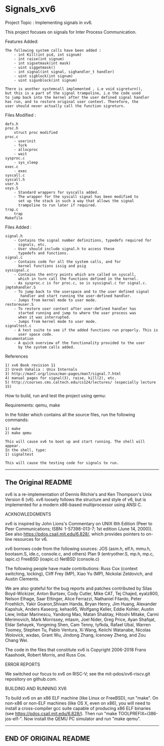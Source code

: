 # Signals_xv6

Project Topic : Implementing signals in xv6.

This project focuses on signals for Inter Process Communication.

Features Added:
	
	The following system calls have been added :
		- int Kill(int pid, int signum)
		- int raise(int signum)
		- int sigsetmask(int mask)
		- uint siggetmask()
		- int signal(int signal, sighandler_t handler)
		- uint sigblock(int signum)
		- uint sigunblock(int signum)
		
	There is another systemcall implemented , i.e void sigreturn(), 
	but this is a part of the signal trampoline, i.e the code used 
	to jump back into the kernel after the user defined signal handler 
	has run, and to restore original user context. Therefore, the 
	user should never actually call the function sigreturn.
	
	
Files Modified :

	defs.h
	proc.h
		struct proc modified
	proc.c
		- userinit
		- fork
		- allocproc
		- wait
	sysproc.c
		- sys_sleep
	exec.c
		- exec
	syscall.c
	syscall.h
	user.h
	usys.S
		- Standard wrappers for syscalls added.
		- The wrapper for the syscall signal has been modified to
		  set up the stack in such a way that allows the signal
		  trampoline to run later if required.
	trap.c
		trap
	Makefile
	
	
Files Added :
	
	signal.h
		- Contains the signal number definitions, typedefs required for 
		  signals, etc.
		- User should include signal.h to access these 
		  typedefs and functions.
	signal.c
		- Contains code for all the system calls, and for 
		  kernel functions issig and psig
	syssignal.c
		- Contains the entry points which are called on syscall,
		  which in turn call the functions defined in the kernel.
		- As sysproc.c is for proc.c, so is syssignal.c for signal.c.
	jmptohandler.S
		- To jump back to the userspace and to the user defined signal
		   handler and start running the user-defined handler.
		- Jumps from kernel mode to user mode. 
	restoreuser.S
		- To restore user context after user-defined handler has 
		  started running and jump to where the user process was
		  when it was interrupted.
		- Jumps from kernel mode to user mode.
	signaltest.c
		- A test suite to see if the added functions run properly. This is
		  user space code.
	documentation
		- A quick overview of the functionality provided to the user
		  by the system calls added.
	



References

	1) xv6 Book revision 11
	2) Uresh Vahalia : Unix Internals
	3) http://man7.org/linux/man-pages/man7/signal.7.html
	4) manual pages for signal(3), raise, kill(2), etc.
	5) http://courses.cms.caltech.edu/cs124/lectures/ (especially lecture 15)
	
	
How to build, run and test the project using qemu:

Requirements: qemu, make

In the folder which contains all the source files, run the following commands:

	1) make
	2) make qemu
	
	This will cause xv6 to boot up and start running. The shell will appear.
	In the shell, type:
	1) signaltest
	
	This will cause the testing code for signals to run.
	



----------------------------------------------------------------------------------
The Original README
----------------------------------------------------------------------------------

xv6 is a re-implementation of Dennis Ritchie's and Ken Thompson's Unix
Version 6 (v6).  xv6 loosely follows the structure and style of v6,
but is implemented for a modern x86-based multiprocessor using ANSI C.

ACKNOWLEDGMENTS

xv6 is inspired by John Lions's Commentary on UNIX 6th Edition (Peer
to Peer Communications; ISBN: 1-57398-013-7; 1st edition (June 14,
2000)). See also https://pdos.csail.mit.edu/6.828/, which
provides pointers to on-line resources for v6.

xv6 borrows code from the following sources:
    JOS (asm.h, elf.h, mmu.h, bootasm.S, ide.c, console.c, and others)
    Plan 9 (entryother.S, mp.h, mp.c, lapic.c)
    FreeBSD (ioapic.c)
    NetBSD (console.c)

The following people have made contributions: Russ Cox (context switching,
locking), Cliff Frey (MP), Xiao Yu (MP), Nickolai Zeldovich, and Austin
Clements.

We are also grateful for the bug reports and patches contributed by Silas
Boyd-Wickizer, Anton Burtsev, Cody Cutler, Mike CAT, Tej Chajed, eyalz800,
Nelson Elhage, Saar Ettinger, Alice Ferrazzi, Nathaniel Filardo, Peter
Froehlich, Yakir Goaron,Shivam Handa, Bryan Henry, Jim Huang, Alexander
Kapshuk, Anders Kaseorg, kehao95, Wolfgang Keller, Eddie Kohler, Austin
Liew, Imbar Marinescu, Yandong Mao, Matan Shabtay, Hitoshi Mitake, Carmi
Merimovich, Mark Morrissey, mtasm, Joel Nider, Greg Price, Ayan Shafqat,
Eldar Sehayek, Yongming Shen, Cam Tenny, tyfkda, Rafael Ubal, Warren
Toomey, Stephen Tu, Pablo Ventura, Xi Wang, Keiichi Watanabe, Nicolas
Wolovick, wxdao, Grant Wu, Jindong Zhang, Icenowy Zheng, and Zou Chang Wei.

The code in the files that constitute xv6 is
Copyright 2006-2018 Frans Kaashoek, Robert Morris, and Russ Cox.

ERROR REPORTS

We switched our focus to xv6 on RISC-V; see the mit-pdos/xv6-riscv.git
repository on github.com.

BUILDING AND RUNNING XV6

To build xv6 on an x86 ELF machine (like Linux or FreeBSD), run
"make". On non-x86 or non-ELF machines (like OS X, even on x86), you
will need to install a cross-compiler gcc suite capable of producing
x86 ELF binaries (see https://pdos.csail.mit.edu/6.828/).
Then run "make TOOLPREFIX=i386-jos-elf-". Now install the QEMU PC
simulator and run "make qemu".


----------------------------------------------------------------------------------
END OF ORIGINAL README
----------------------------------------------------------------------------------

